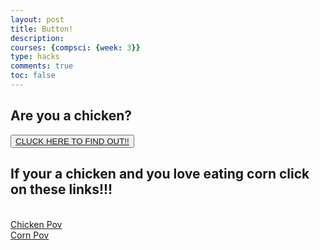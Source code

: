 ```yaml
---
layout: post
title: Button!
description: 
courses: {compsci: {week: 3}}
type: hacks
comments: true
toc: false
---
```



<!--Button + link-->
<div>
<p><h2>Are you a chicken?</h2></p>
    <button><a href="https://previews.123rf.com/images/f1digitals/f1digitals1808/f1digitals180800213/106792358-vector-cartoon-illustration-of-cute-hen-say-yes.jpg">CLUCK HERE TO FIND OUT!!</a></button>
</div>

<!--Link + link-->

<div>
<p><h2>If your a chicken and you love eating corn click on these links!!!</h2></p>
    <br>
    <a href="https://youtu.be/9E09cFmwaUc">Chicken Pov</a>
    <br>
    <a href="https://img.freepik.com/premium-vector/corn-crying-illustration-character-vector_193274-37612.jpg">Corn Pov</a>
</div>

 <script src="https://utteranc.es/client.js"
        repo="nora_25"
        issue-term="pathname"
        theme="github-light"
        crossorigin="anonymous"
        async>
</script>